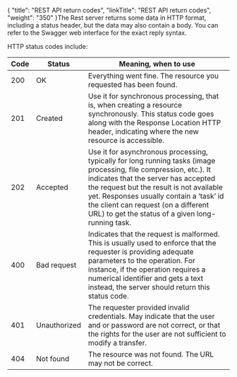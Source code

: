 {
    "title": "REST API return codes",
    "linkTitle": "REST API return codes",
    "weight": "350"
}The Rest server returns some data in HTTP format, including a status header, but the data may also contain a body. You can refer to the Swagger web interface for the exact reply syntax.

HTTP status codes include:

<table cellspacing="0">
   <col/>
   <col/>
   <col/>
   <thead>
      <tr>
         <th>Code</th>
         <th>Status</th>
         <th>Meaning, when to use</th>
      </tr>
   </thead>
   <tbody>
      <tr>
         <td>200          </td>
         <td>OK          </td>
         <td>Everything went fine. The resource you requested has been found.         </td>
      </tr>
      <tr>
         <td>201         </td>
         <td>Created         </td>
         <td>Use it for synchronous processing, that is, when creating a resource synchronously. This status code goes along with the Response Location HTTP header, indicating where the new resource is accessible.         </td>
      </tr>
      <tr>
         <td>202         </td>
         <td>Accepted         </td>
         <td>Use it for asynchronous processing, typically for long running tasks (image processing, file compression, etc.). It indicates that the server has accepted the request but the result is not available yet. Responses usually contain a ‘task’ id the client can request (on a different URL) to get the status of a given long-running task.         </td>
      </tr>
      <tr>
         <td>400         </td>
         <td>Bad request         </td>
         <td>Indicates that the request is malformed. This is usually used to enforce that the requester is providing adequate parameters to the operation. For instance, if the operation requires a numerical identifier and gets a text instead, the server should return this status code.         </td>
      </tr>
      <tr>
         <td>401         </td>
         <td>Unauthorized         </td>
         <td>The requester provided invalid credentials. May indicate that the user and or password are not correct, or that the rights for the user are not sufficient to modify a transfer.         </td>
      </tr>
      <tr>
         <td>404         </td>
         <td>Not found          </td>
         <td>The resource was not found. The URL may not be correct.         </td>
      </tr>
   </tbody>
</table>
